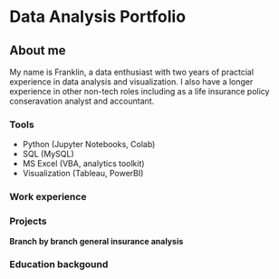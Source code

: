 # Data Analysis Portfolio

## About me
My name is Franklin, a data enthusiast with two years of practcial experience in data analysis and visualization. I also have a longer experience in other non-tech roles including as a life insurance policy conseravation analyst and accountant.  

### Tools

- Python (Jupyter Notebooks, Colab)
- SQL (MySQL)
- MS Excel (VBA, analytics toolkit)
- Visualization (Tableau, PowerBI)

### Work experience

### Projects

  **Branch by branch general insurance analysis**


### Education backgound


